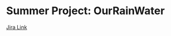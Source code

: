 # Summer Project: OurRainWater

[Jira Link](https://amateureconomist.atlassian.net/jira/software/projects/TEST/summary?atlOrigin=eyJpIjoiNGUyZWE4Y2YzM2YzNDQyYjg2ZjEwMTBlMjllOTY1MjgiLCJwIjoiaiJ9)
